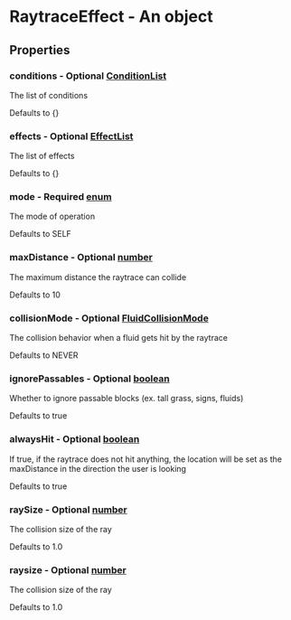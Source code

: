 

# RaytraceEffect - An object



## Properties



### conditions - Optional [ConditionList](ConditionList)



 The list of conditions



Defaults to {}



### effects - Optional [EffectList](EffectList)



 The list of effects



Defaults to {}



### mode - Required [enum](enum)



 The mode of operation



Defaults to SELF



### maxDistance - Optional [number](number)



 The maximum distance the raytrace can collide



Defaults to 10



### collisionMode - Optional [FluidCollisionMode](FluidCollisionMode)



 The collision behavior when a fluid gets hit by the raytrace



Defaults to NEVER



### ignorePassables - Optional [boolean](boolean)



 Whether to ignore passable blocks (ex. tall grass, signs, fluids)



Defaults to true



### alwaysHit - Optional [boolean](boolean)



 If true, if the raytrace does not hit anything, the location will be set as the maxDistance in the direction the user is looking



Defaults to true



### raySize - Optional [number](number)



 The collision size of the ray



Defaults to 1.0



### raysize - Optional [number](number)



 The collision size of the ray



Defaults to 1.0

